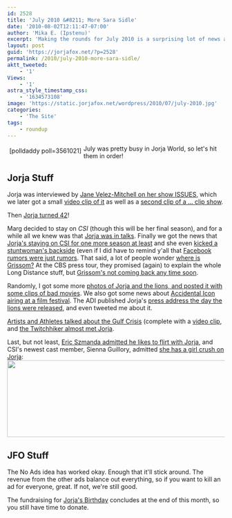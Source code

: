```yaml
---
id: 2528
title: 'July 2010 &#8211; More Sara Sidle'
date: '2010-08-02T12:11:47-07:00'
author: 'Mika E. (Ipstenu)'
excerpt: 'Making the rounds for July 2010 is a surprising lot of news about <em>CSI</em>.  And yes, Jorja''s back for next season.'
layout: post
guid: 'https://jorjafox.net/?p=2528'
permalink: /2010/july-2010-more-sara-sidle/
aktt_tweeted:
    - '1'
Views:
    - '1'
astra_style_timestamp_css:
    - '1634573108'
image: 'https://static.jorjafox.net/wordpress/2010/07/july-2010.jpg'
categories:
    - 'The Site'
tags:
    - roundup
---
```


<div style="float:left;padding:5px">[polldaddy poll=3561021]</div> July was pretty busy in Jorja World, so let's hit them in order!

<h2>Jorja Stuff</h2>
Jorja was interviewed by <a href="https://jorjafox.net/blog/jorja-on-jane-velez-mitchell-tonight/">Jane Velez-Mitchell on her show ISSUES</a>, which we later got a small <a href="https://jorjafox.net/blog/clip-of-jorja-on-issues/">video clip of it</a> as well as a <a href="https://jorjafox.net/blog/issues-screencaps-and-clip/">second clip of a ... clip show</a>.

Then <a href="https://jorjafox.net/blog/happy-42nd-birthday-jorja/">Jorja turned 42</a>!

Marg decided to stay on <em>CSI</em> (though this will be her final season), and for a while all we knew was that <a href="https://jorjafox.net/blog/marg-stays-jorja-in-talks/">Jorja was in talks</a>.  Finally we got the news that <a href="https://jorjafox.net/blog/jorjas-in-for-season-11/">Jorja's staying on CSI for one more season at least</a> and she even <a href="https://jorjafox.net/blog/stunt-womans-butt-kicked-by-jorja/">kicked a stuntwoman's backside</a> (even if I did have to remind y'all that <a href="https://jorjafox.net/blog/facebook-rumors-are-unconfirmed/">Facebook rumors were just rumors</a>.  That said, a lot of people wonder <a href="https://jorjafox.net/blog/ask-matt-where-is-grissom/">where is Grissom?</a> At the CBS press tour, they promised (again) to explain the whole Long Distance stuff, but <a href="https://jorjafox.net/blog/keck-on-the-cbss-2010-press-tour/">Grissom's not coming back any time soon</a>.

Randomly, I got some more <a href="https://jorjafox.net/blog/lion-pictures-bad-movies/">photos of Jorja and the lions, and posted it with some clips of bad movies</a>.  We also got some news about <a href="https://jorjafox.net/blog/accidental-icon-to-air-at-the-2010-fgff/">Accidental Icon airing at a film festival</a>.  The ADI published Jorja's <a href="https://jorjafox.net/blog/press-address-for-adi-on-the-lion-rescue/">press address the day the lions were released</a>, and even tweeted me about it.

<a href="https://jorjafox.net/blog/artists-and-athletes-alliance-on-the-gulf/">Artists and Athletes talked about the Gulf Crisis</a> (complete with a <a href="https://jorjafox.net/blog/btc-aaa-host-philippe-cousteau/">video clip</a>, and <a href="https://jorjafox.net/blog/twitchhiker-almost-met-jorja/">the Twitchhiker almost met Jorja</a>.

Last, but not least, <a href="https://jorjafox.net/blog/eric-szmanda-jadore-flirter-avec-jorja-fox/">Eric Szmanda admitted he likes to flirt with Jorja</a>, and CSI's newest cast member, Sienna Guillory, admitted <a href="http://twitter.com/guillorybe/status/19304608158">she has a girl crush on Jorja</a>:
<img src="//static.jorjafox.net/wordpress/2010/07/girlcrush.jpg" alt="" title="girlcrush" width="538" height="178" class="aligncenter size-full wp-image-2529" />

<h2>JFO Stuff</h2>
The No Ads idea has worked okay. Enough that it'll stick around. The revenue from the other ads balance out everything, so if you want to kill an ad for everyone, great. If not, we're still good.

The fundraising for <a href="https://jorjafox.net/birthday/">Jorja's Birthday</a> concludes at the end of this month, so you still have time to donate.